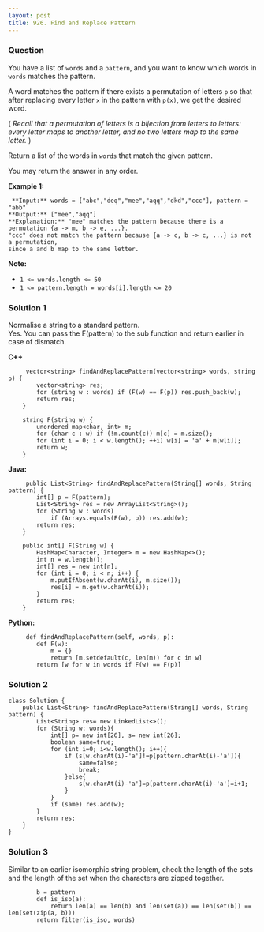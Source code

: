 ```yaml
---
layout: post
title: 926. Find and Replace Pattern
---
```

### Question
You have a list of `words` and a `pattern`, and you want to know which words
in `words` matches the pattern.

A word matches the pattern if there exists a permutation of letters `p` so
that after replacing every letter `x` in the pattern with `p(x)`, we get the
desired word.

( _Recall that a permutation of letters is a bijection from letters to
letters: every letter maps to another letter, and no two letters map to the
same letter._ )

Return a list of the words in `words` that match the given pattern.

You may return the answer in any order.



 **Example 1:**

    
    
     **Input:** words = ["abc","deq","mee","aqq","dkd","ccc"], pattern = "abb"
    **Output:** ["mee","aqq"]
    **Explanation:** "mee" matches the pattern because there is a permutation {a -> m, b -> e, ...}. 
    "ccc" does not match the pattern because {a -> c, b -> c, ...} is not a permutation,
    since a and b map to the same letter.



 **Note:**

  * `1 <= words.length <= 50`
  * `1 <= pattern.length = words[i].length <= 20`

### Solution 1
Normalise a string to a standard pattern.  
Yes. You can pass the F(pattern) to the sub function and return earlier in
case of dismatch.

 **C++**

    
    
         vector<string> findAndReplacePattern(vector<string> words, string p) {
            vector<string> res;
            for (string w : words) if (F(w) == F(p)) res.push_back(w);
            return res;
        }
    
        string F(string w) {
            unordered_map<char, int> m;
            for (char c : w) if (!m.count(c)) m[c] = m.size();
            for (int i = 0; i < w.length(); ++i) w[i] = 'a' + m[w[i]];
            return w;
        }
    

**Java:**

    
    
         public List<String> findAndReplacePattern(String[] words, String pattern) {
            int[] p = F(pattern);
            List<String> res = new ArrayList<String>();
            for (String w : words)
                if (Arrays.equals(F(w), p)) res.add(w);
            return res;
        }
    
        public int[] F(String w) {
            HashMap<Character, Integer> m = new HashMap<>();
            int n = w.length();
            int[] res = new int[n];
            for (int i = 0; i < n; i++) {
                m.putIfAbsent(w.charAt(i), m.size());
                res[i] = m.get(w.charAt(i));
            }
            return res;
        }
    

**Python:**

    
    
         def findAndReplacePattern(self, words, p):
            def F(w):
                m = {}
                return [m.setdefault(c, len(m)) for c in w]
            return [w for w in words if F(w) == F(p)]
    


### Solution 2
    
    
    class Solution {
        public List<String> findAndReplacePattern(String[] words, String pattern) {
            List<String> res= new LinkedList<>();
            for (String w: words){
                int[] p= new int[26], s= new int[26];
                boolean same=true;
                for (int i=0; i<w.length(); i++){
                    if (s[w.charAt(i)-'a']!=p[pattern.charAt(i)-'a']){
                        same=false;
                        break;
                    }else{
                        s[w.charAt(i)-'a']=p[pattern.charAt(i)-'a']=i+1;
                    }
                }
                if (same) res.add(w);
            }
            return res;
        }
    }
    


### Solution 3
Similar to an earlier isomorphic string problem, check the length of the sets
and the length of the set when the characters are zipped together.

    
    
            b = pattern
            def is_iso(a):
                return len(a) == len(b) and len(set(a)) == len(set(b)) == len(set(zip(a, b)))
            return filter(is_iso, words)
    



